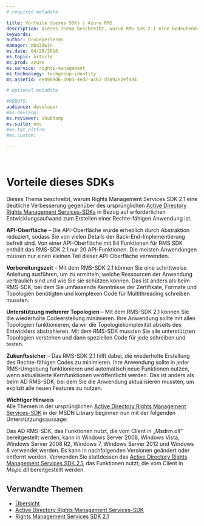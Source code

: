 ```yaml
---
# required metadata

title: Vorteile dieses SDKs | Azure RMS
description: Dieses Thema beschreibt, warum RMS SDK 2.1 eine bedeutende Verbesserung gegenüber des ursprünglichen Active Directory Rights Management Services-SDKs ist.
keywords:
author: bruceperlerms
manager: mbaldwin
ms.date: 04/28/2016
ms.topic: article
ms.prod: azure
ms.service: rights-management
ms.technology: techgroup-identity
ms.assetid: ee4989d6-3903-4ed2-ac62-d5692e2ef494

# optional metadata

#ROBOTS:
audience: developer
#ms.devlang:
ms.reviewer: shubhamp
ms.suite: ems
#ms.tgt_pltfrm:
#ms.custom:

---
```


﻿
# Vorteile dieses SDKs
Dieses Thema beschreibt, warum Rights Management Services SDK 2.1 eine deutliche Verbesserung gegenüber des ursprünglichen [Active Directory Rights Management Services-SDKs](https://msdn.microsoft.com/library/Cc530379) in Bezug auf erforderlichen Entwicklungsaufwand zum Erstellen einer Rechte-fähigen Anwendung ist.

**API-Oberfläche** – Die API-Oberfläche wurde erheblich durch Abstraktion reduziert, sodass Sie von vielen Details der Back-End-Implementierung befreit sind. Von einer API-Oberfläche mit 84 Funktionen für RMS SDK enthält das RMS-SDK 2.1 nur 20 API-Funktionen. Die meisten Anwendungen müssen nur einen kleinen Teil dieser API-Oberfläche verwenden.

**Vorbereitungszeit** – Mit dem RMS-SDK 2.1 können Sie eine schrittweise Anleitung ausführen, um zu ermitteln, welche Ressourcen der Anwendung vertraulich sind und wie Sie sie schützen können. Das ist anders als beim RMS-SDK, bei dem Sie umfassende Kenntnisse der Zertifikate, Formate und Topologien benötigten und komplexen Code für Multithreading schreiben mussten.

**Unterstützung mehrerer Topologien** – Mit dem RMS-SDK 2.1 können Sie die wiederholte Codeerstellung minimieren. Ihre Anwendung sollte mit allen Topologien funktionieren, da wir die Topologiekomplexität abseits des Entwicklers abstrahieren. Mit dem RMS-SDK mussten Sie alle unterstützten Topologien verstehen und dann speziellen Code für jede schreiben und testen.

**Zukunftssicher** – Das RMS-SDK 2.1 hilft dabei, die wiederholte Erstellung des Rechte-fähigen Codes zu minimieren. Ihre Anwendung sollte in jeder RMS-Umgebung funktionieren und automatisch neue Funktionen nutzen, wenn aktualisierte Kernfunktionen veröffentlicht werden. Das ist anders als beim AD RMS-SDK, bei dem Sie die Anwendung aktualisieren mussten, um explizit alle neuen Features zu nutzen.

**Wichtiger Hinweis**  
Alle Themen in der ursprünglichen [Active Directory Rights Management Services-SDK](https://msdn.microsoft.com/library/Cc530379) in der MSDN Library beginnen nun mit der folgenden Unterstützungsaussage:

Das AD RMS-SDK, das Funktionen nutzt, die vom Client in „Msdrm.dll“ bereitgestellt werden, kann in Windows Server 2008, Windows Vista, Windows Server 2008 R2, Windows 7, Windows Server 2012 und Windows 8 verwendet werden. Es kann in nachfolgenden Versionen geändert oder entfernt werden. Verwenden Sie stattdessen das [Active Directory Rights Management Services SDK 2.1](microsoft-information-protection-and-control-client-portal.md), das Funktionen nutzt, die vom Client in *Msipc.dll* bereitgestellt werden.

 

## Verwandte Themen ##
* [Übersicht](ad-rms-overview.md)
* [Active Directory Rights Management Services-SDK](https://msdn.microsoft.com/library/Cc530379)
* [Rights Management Services SDK 2.1](microsoft-information-protection-and-control-client-portal.md)
 

 


<!--HONumber=Apr16_HO3-->


